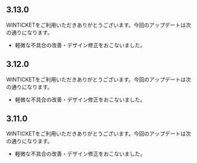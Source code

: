 ## 3.13.0
WINTICKETをご利用いただきありがとうございます。今回のアップデートは次の通りになります。

- 軽微な不具合の改善・デザイン修正をおこないました。

## 3.12.0
WINTICKETをご利用いただきありがとうございます。今回のアップデートは次の通りになります。

- 軽微な不具合の改善・デザイン修正をおこないました。

## 3.11.0
WINTICKETをご利用いただきありがとうございます。今回のアップデートは次の通りになります。

- 軽微な不具合の改善・デザイン修正をおこないました。
